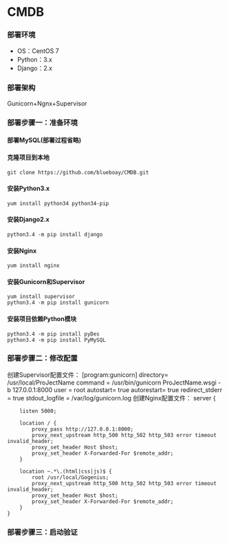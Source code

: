 # CMDB
### 部署环境
* OS：CentOS 7
* Python：3.x
* Django：2.x
### 部署架构
Gunicorn+Ngnx+Supervisor
### 部署步骤一：准备环境
#### 部署MySQL(部署过程省略)
#### 克隆项目到本地
    git clone https://github.com/blueboay/CMDB.git
#### 安装Python3.x
    yum install python34 python34-pip
#### 安装Django2.x
    python3.4 -m pip install django
#### 安装Nginx
    yum install nginx
#### 安装Gunicorn和Supervisor
    yum install supervisor
    python3.4 -m pip install gunicorn
#### 安装项目依赖Python模块
    python3.4 -m pip install pyDes
    python3.4 -m pip install PyMySQL
### 部署步骤二：修改配置
创建Supervisor配置文件：
    [program:gunicorn]
    directory= /usr/local/ProJectName
    command = /usr/bin/gunicorn ProJectName.wsgi -b 127.0.0.1:8000
    user = root
    autostart= true
    autorestart= true
    redirect_stderr = true
    stdout_logfile = /var/log/gunicorn.log
创建Nginx配置文件：
    server {

        listen 5000;

        location / {
            proxy_pass http://127.0.0.1:8000;
            proxy_next_upstream http_500 http_502 http_503 error timeout invalid_header;
            proxy_set_header Host $host;
            proxy_set_header X-Forwarded-For $remote_addr;
        }

        location ~.*\.(html|css|js)$ {
            root /usr/local/Gogenius;
            proxy_next_upstream http_500 http_502 http_503 error timeout invalid_header;
            proxy_set_header Host $host;
            proxy_set_header X-Forwarded-For $remote_addr;
        }
    }
### 部署步骤三：启动验证
